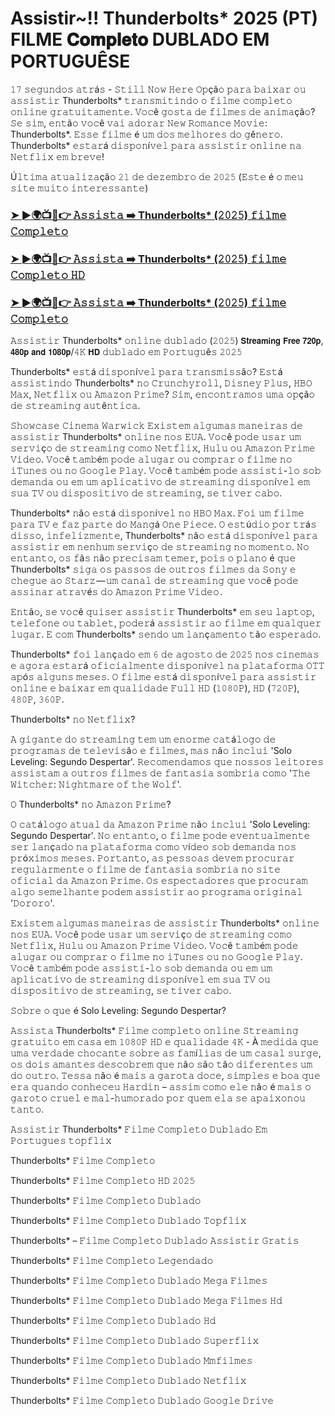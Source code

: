 # Assistir~!! Thunderbolts* 2025 (PT) FILME 𝐂𝐨𝐦𝐩𝐥𝐞𝐭𝐨 DUBLADO EM PORTUGUÊSE
𝟷𝟽 𝚜𝚎𝚐𝚞𝚗𝚍𝚘𝚜 𝚊𝚝𝚛á𝚜 - 𝚂𝚝𝚒𝚕𝚕 𝙽𝚘𝚠 𝙷𝚎𝚛𝚎 𝙾𝚙çã𝚘 𝚙𝚊𝚛𝚊 𝚋𝚊𝚒𝚡𝚊𝚛 𝚘𝚞 𝚊𝚜𝚜𝚒𝚜𝚝𝚒𝚛 Thunderbolts*  𝚝𝚛𝚊𝚗𝚜𝚖𝚒𝚝𝚒𝚗𝚍𝚘 𝚘 𝚏𝚒𝚕𝚖𝚎 𝚌𝚘𝚖𝚙𝚕𝚎𝚝𝚘 𝚘𝚗𝚕𝚒𝚗𝚎 𝚐𝚛𝚊𝚝𝚞𝚒𝚝𝚊𝚖𝚎𝚗𝚝𝚎. 𝚅𝚘𝚌ê 𝚐𝚘𝚜𝚝𝚊 𝚍𝚎 𝚏𝚒𝚕𝚖𝚎𝚜 𝚍𝚎 𝚊𝚗𝚒𝚖𝚊çã𝚘? 𝚂𝚎 𝚜𝚒𝚖, 𝚎𝚗𝚝ã𝚘 𝚟𝚘𝚌ê 𝚟𝚊𝚒 𝚊𝚍𝚘𝚛𝚊𝚛 𝙽𝚎𝚠 𝚁𝚘𝚖𝚊𝚗𝚌𝚎 𝙼𝚘𝚟𝚒𝚎: Thunderbolts*. 𝙴𝚜𝚜𝚎 𝚏𝚒𝚕𝚖𝚎 é 𝚞𝚖 𝚍𝚘𝚜 𝚖𝚎𝚕𝚑𝚘𝚛𝚎𝚜 𝚍𝚘 𝚐ê𝚗𝚎𝚛𝚘. Thunderbolts* 𝚎𝚜𝚝𝚊𝚛á 𝚍𝚒𝚜𝚙𝚘𝚗í𝚟𝚎𝚕 𝚙𝚊𝚛𝚊 𝚊𝚜𝚜𝚒𝚜𝚝𝚒𝚛 𝚘𝚗𝚕𝚒𝚗𝚎 𝚗𝚊 𝙽𝚎𝚝𝚏𝚕𝚒𝚡 𝚎𝚖 𝚋𝚛𝚎𝚟𝚎!

Ú𝚕𝚝𝚒𝚖𝚊 𝚊𝚝𝚞𝚊𝚕𝚒𝚣𝚊çã𝚘 𝟸𝟷 𝚍𝚎 𝚍𝚎𝚣𝚎𝚖𝚋𝚛𝚘 𝚍𝚎 𝟸𝟶𝟸𝟻 (𝙴𝚜𝚝𝚎 é 𝚘 𝚖𝚎𝚞 𝚜𝚒𝚝𝚎 𝚖𝚞𝚒𝚝𝚘 𝚒𝚗𝚝𝚎𝚛𝚎𝚜𝚜𝚊𝚗𝚝𝚎)

### [➤ ►🌍📺📱👉️ 𝙰𝚜𝚜𝚒𝚜𝚝𝚊 ➡️ Thunderbolts* (𝟸𝟶𝟸𝟻) 𝚏𝚒𝚕𝚖𝚎 𝙲𝚘𝚖𝚙𝚕𝚎𝚝𝚘](https://t.co/7y2JqOjCaa)

### [➤ ►🌍📺📱👉️ 𝙰𝚜𝚜𝚒𝚜𝚝𝚊 ➡️ Thunderbolts* (𝟸𝟶𝟸𝟻) 𝚏𝚒𝚕𝚖𝚎 𝙲𝚘𝚖𝚙𝚕𝚎𝚝𝚘 𝙷𝙳](https://t.co/7y2JqOjCaa)

### [➤ ►🌍📺📱👉️ 𝙰𝚜𝚜𝚒𝚜𝚝𝚊 ➡️ Thunderbolts* (𝟸𝟶𝟸𝟻) 𝚏𝚒𝚕𝚖𝚎 𝙲𝚘𝚖𝚙𝚕𝚎𝚝𝚘](https://t.co/7y2JqOjCaa)

𝙰𝚜𝚜𝚒𝚜𝚝𝚒𝚛 Thunderbolts* 𝚘𝚗𝚕𝚒𝚗𝚎 𝚍𝚞𝚋𝚕𝚊𝚍𝚘 (𝟸𝟶𝟸𝟻) 𝗦𝘁𝗿𝗲𝗮𝗺𝗶𝗻𝗴 𝗙𝗿𝗲𝗲 𝟳𝟮𝟬𝗽, 𝟰𝟴𝟬𝗽 𝗮𝗻𝗱 𝟭𝟬𝟴𝟬𝗽/𝟺𝙺 𝗛𝗗 𝚍𝚞𝚋𝚕𝚊𝚍𝚘 𝚎𝚖 𝙿𝚘𝚛𝚝𝚞𝚐𝚞ê𝚜 𝟸𝟶𝟸𝟻

Thunderbolts* 𝚎𝚜𝚝á 𝚍𝚒𝚜𝚙𝚘𝚗í𝚟𝚎𝚕 𝚙𝚊𝚛𝚊 𝚝𝚛𝚊𝚗𝚜𝚖𝚒𝚜𝚜ã𝚘? 𝙴𝚜𝚝á 𝚊𝚜𝚜𝚒𝚜𝚝𝚒𝚗𝚍𝚘 Thunderbolts* 𝚗𝚘 𝙲𝚛𝚞𝚗𝚌𝚑𝚢𝚛𝚘𝚕𝚕, 𝙳𝚒𝚜𝚗𝚎𝚢 𝙿𝚕𝚞𝚜, 𝙷𝙱𝙾 𝙼𝚊𝚡, 𝙽𝚎𝚝𝚏𝚕𝚒𝚡 𝚘𝚞 𝙰𝚖𝚊𝚣𝚘𝚗 𝙿𝚛𝚒𝚖𝚎? 𝚂𝚒𝚖, 𝚎𝚗𝚌𝚘𝚗𝚝𝚛𝚊𝚖𝚘𝚜 𝚞𝚖𝚊 𝚘𝚙çã𝚘 𝚍𝚎 𝚜𝚝𝚛𝚎𝚊𝚖𝚒𝚗𝚐 𝚊𝚞𝚝ê𝚗𝚝𝚒𝚌𝚊.

𝚂𝚑𝚘𝚠𝚌𝚊𝚜𝚎 𝙲𝚒𝚗𝚎𝚖𝚊 𝚆𝚊𝚛𝚠𝚒𝚌𝚔 𝙴𝚡𝚒𝚜𝚝𝚎𝚖 𝚊𝚕𝚐𝚞𝚖𝚊𝚜 𝚖𝚊𝚗𝚎𝚒𝚛𝚊𝚜 𝚍𝚎 𝚊𝚜𝚜𝚒𝚜𝚝𝚒𝚛 Thunderbolts* 𝚘𝚗𝚕𝚒𝚗𝚎 𝚗𝚘𝚜 𝙴𝚄𝙰. 𝚅𝚘𝚌ê 𝚙𝚘𝚍𝚎 𝚞𝚜𝚊𝚛 𝚞𝚖 𝚜𝚎𝚛𝚟𝚒ç𝚘 𝚍𝚎 𝚜𝚝𝚛𝚎𝚊𝚖𝚒𝚗𝚐 𝚌𝚘𝚖𝚘 𝙽𝚎𝚝𝚏𝚕𝚒𝚡, 𝙷𝚞𝚕𝚞 𝚘𝚞 𝙰𝚖𝚊𝚣𝚘𝚗 𝙿𝚛𝚒𝚖𝚎 𝚅𝚒𝚍𝚎𝚘. 𝚅𝚘𝚌ê 𝚝𝚊𝚖𝚋é𝚖 𝚙𝚘𝚍𝚎 𝚊𝚕𝚞𝚐𝚊𝚛 𝚘𝚞 𝚌𝚘𝚖𝚙𝚛𝚊𝚛 𝚘 𝚏𝚒𝚕𝚖𝚎 𝚗𝚘 𝚒𝚃𝚞𝚗𝚎𝚜 𝚘𝚞 𝚗𝚘 𝙶𝚘𝚘𝚐𝚕𝚎 𝙿𝚕𝚊𝚢. 𝚅𝚘𝚌ê 𝚝𝚊𝚖𝚋é𝚖 𝚙𝚘𝚍𝚎 𝚊𝚜𝚜𝚒𝚜𝚝𝚒-𝚕𝚘 𝚜𝚘𝚋 𝚍𝚎𝚖𝚊𝚗𝚍𝚊 𝚘𝚞 𝚎𝚖 𝚞𝚖 𝚊𝚙𝚕𝚒𝚌𝚊𝚝𝚒𝚟𝚘 𝚍𝚎 𝚜𝚝𝚛𝚎𝚊𝚖𝚒𝚗𝚐 𝚍𝚒𝚜𝚙𝚘𝚗í𝚟𝚎𝚕 𝚎𝚖 𝚜𝚞𝚊 𝚃𝚅 𝚘𝚞 𝚍𝚒𝚜𝚙𝚘𝚜𝚒𝚝𝚒𝚟𝚘 𝚍𝚎 𝚜𝚝𝚛𝚎𝚊𝚖𝚒𝚗𝚐, 𝚜𝚎 𝚝𝚒𝚟𝚎𝚛 𝚌𝚊𝚋𝚘.

Thunderbolts* 𝚗ã𝚘 𝚎𝚜𝚝á 𝚍𝚒𝚜𝚙𝚘𝚗í𝚟𝚎𝚕 𝚗𝚘 𝙷𝙱𝙾 𝙼𝚊𝚡. 𝙵𝚘𝚒 𝚞𝚖 𝚏𝚒𝚕𝚖𝚎 𝚙𝚊𝚛𝚊 𝚃𝚅 𝚎 𝚏𝚊𝚣 𝚙𝚊𝚛𝚝𝚎 𝚍𝚘 𝙼𝚊𝚗𝚐á 𝙾𝚗𝚎 𝙿𝚒𝚎𝚌𝚎. 𝙾 𝚎𝚜𝚝ú𝚍𝚒𝚘 𝚙𝚘𝚛 𝚝𝚛á𝚜 𝚍𝚒𝚜𝚜𝚘, 𝚒𝚗𝚏𝚎𝚕𝚒𝚣𝚖𝚎𝚗𝚝𝚎, Thunderbolts* 𝚗ã𝚘 𝚎𝚜𝚝á 𝚍𝚒𝚜𝚙𝚘𝚗í𝚟𝚎𝚕 𝚙𝚊𝚛𝚊 𝚊𝚜𝚜𝚒𝚜𝚝𝚒𝚛 𝚎𝚖 𝚗𝚎𝚗𝚑𝚞𝚖 𝚜𝚎𝚛𝚟𝚒ç𝚘 𝚍𝚎 𝚜𝚝𝚛𝚎𝚊𝚖𝚒𝚗𝚐 𝚗𝚘 𝚖𝚘𝚖𝚎𝚗𝚝𝚘. 𝙽𝚘 𝚎𝚗𝚝𝚊𝚗𝚝𝚘, 𝚘𝚜 𝚏ã𝚜 𝚗ã𝚘 𝚙𝚛𝚎𝚌𝚒𝚜𝚊𝚖 𝚝𝚎𝚖𝚎𝚛, 𝚙𝚘𝚒𝚜 𝚘 𝚙𝚕𝚊𝚗𝚘 é 𝚚𝚞𝚎 Thunderbolts* 𝚜𝚒𝚐𝚊 𝚘𝚜 𝚙𝚊𝚜𝚜𝚘𝚜 𝚍𝚎 𝚘𝚞𝚝𝚛𝚘𝚜 𝚏𝚒𝚕𝚖𝚎𝚜 𝚍𝚊 𝚂𝚘𝚗𝚢 𝚎 𝚌𝚑𝚎𝚐𝚞𝚎 𝚊𝚘 𝚂𝚝𝚊𝚛𝚣 — 𝚞𝚖 𝚌𝚊𝚗𝚊𝚕 𝚍𝚎 𝚜𝚝𝚛𝚎𝚊𝚖𝚒𝚗𝚐 𝚚𝚞𝚎 𝚟𝚘𝚌ê 𝚙𝚘𝚍𝚎 𝚊𝚜𝚜𝚒𝚗𝚊𝚛 𝚊𝚝𝚛𝚊𝚟é𝚜 𝚍𝚘 𝙰𝚖𝚊𝚣𝚘𝚗 𝙿𝚛𝚒𝚖𝚎 𝚅𝚒𝚍𝚎𝚘 .

𝙴𝚗𝚝ã𝚘, 𝚜𝚎 𝚟𝚘𝚌ê 𝚚𝚞𝚒𝚜𝚎𝚛 𝚊𝚜𝚜𝚒𝚜𝚝𝚒𝚛 Thunderbolts* 𝚎𝚖 𝚜𝚎𝚞 𝚕𝚊𝚙𝚝𝚘𝚙, 𝚝𝚎𝚕𝚎𝚏𝚘𝚗𝚎 𝚘𝚞 𝚝𝚊𝚋𝚕𝚎𝚝, 𝚙𝚘𝚍𝚎𝚛á 𝚊𝚜𝚜𝚒𝚜𝚝𝚒𝚛 𝚊𝚘 𝚏𝚒𝚕𝚖𝚎 𝚎𝚖 𝚚𝚞𝚊𝚕𝚚𝚞𝚎𝚛 𝚕𝚞𝚐𝚊𝚛. 𝙴 𝚌𝚘𝚖 Thunderbolts* 𝚜𝚎𝚗𝚍𝚘 𝚞𝚖 𝚕𝚊𝚗ç𝚊𝚖𝚎𝚗𝚝𝚘 𝚝ã𝚘 𝚎𝚜𝚙𝚎𝚛𝚊𝚍𝚘.

Thunderbolts* 𝚏𝚘𝚒 𝚕𝚊𝚗ç𝚊𝚍𝚘 𝚎𝚖 𝟼 𝚍𝚎 𝚊𝚐𝚘𝚜𝚝𝚘 𝚍𝚎 𝟸𝟶𝟸𝟻 𝚗𝚘𝚜 𝚌𝚒𝚗𝚎𝚖𝚊𝚜 𝚎 𝚊𝚐𝚘𝚛𝚊 𝚎𝚜𝚝𝚊𝚛á 𝚘𝚏𝚒𝚌𝚒𝚊𝚕𝚖𝚎𝚗𝚝𝚎 𝚍𝚒𝚜𝚙𝚘𝚗í𝚟𝚎𝚕 𝚗𝚊 𝚙𝚕𝚊𝚝𝚊𝚏𝚘𝚛𝚖𝚊 𝙾𝚃𝚃 𝚊𝚙ó𝚜 𝚊𝚕𝚐𝚞𝚗𝚜 𝚖𝚎𝚜𝚎𝚜. 𝙾 𝚏𝚒𝚕𝚖𝚎 𝚎𝚜𝚝á 𝚍𝚒𝚜𝚙𝚘𝚗í𝚟𝚎𝚕 𝚙𝚊𝚛𝚊 𝚊𝚜𝚜𝚒𝚜𝚝𝚒𝚛 𝚘𝚗𝚕𝚒𝚗𝚎 𝚎 𝚋𝚊𝚒𝚡𝚊𝚛 𝚎𝚖 𝚚𝚞𝚊𝚕𝚒𝚍𝚊𝚍𝚎 𝙵𝚞𝚕𝚕 𝙷𝙳 (𝟷𝟶𝟾𝟶𝙿), 𝙷𝙳 (𝟽𝟸𝟶𝙿), 𝟺𝟾𝟶𝙿, 𝟹𝟼𝟶𝙿.

Thunderbolts* 𝚗𝚘 𝙽𝚎𝚝𝚏𝚕𝚒𝚡?

𝙰 𝚐𝚒𝚐𝚊𝚗𝚝𝚎 𝚍𝚘 𝚜𝚝𝚛𝚎𝚊𝚖𝚒𝚗𝚐 𝚝𝚎𝚖 𝚞𝚖 𝚎𝚗𝚘𝚛𝚖𝚎 𝚌𝚊𝚝á𝚕𝚘𝚐𝚘 𝚍𝚎 𝚙𝚛𝚘𝚐𝚛𝚊𝚖𝚊𝚜 𝚍𝚎 𝚝𝚎𝚕𝚎𝚟𝚒𝚜ã𝚘 𝚎 𝚏𝚒𝚕𝚖𝚎𝚜, 𝚖𝚊𝚜 𝚗ã𝚘 𝚒𝚗𝚌𝚕𝚞𝚒 'Solo Leveling: Segundo Despertar'. 𝚁𝚎𝚌𝚘𝚖𝚎𝚗𝚍𝚊𝚖𝚘𝚜 𝚚𝚞𝚎 𝚗𝚘𝚜𝚜𝚘𝚜 𝚕𝚎𝚒𝚝𝚘𝚛𝚎𝚜 𝚊𝚜𝚜𝚒𝚜𝚝𝚊𝚖 𝚊 𝚘𝚞𝚝𝚛𝚘𝚜 𝚏𝚒𝚕𝚖𝚎𝚜 𝚍𝚎 𝚏𝚊𝚗𝚝𝚊𝚜𝚒𝚊 𝚜𝚘𝚖𝚋𝚛𝚒𝚊 𝚌𝚘𝚖𝚘 '𝚃𝚑𝚎 𝚆𝚒𝚝𝚌𝚑𝚎𝚛: 𝙽𝚒𝚐𝚑𝚝𝚖𝚊𝚛𝚎 𝚘𝚏 𝚝𝚑𝚎 𝚆𝚘𝚕𝚏'.

𝙾 Thunderbolts* 𝚗𝚘 𝙰𝚖𝚊𝚣𝚘𝚗 𝙿𝚛𝚒𝚖𝚎?

𝙾 𝚌𝚊𝚝á𝚕𝚘𝚐𝚘 𝚊𝚝𝚞𝚊𝚕 𝚍𝚊 𝙰𝚖𝚊𝚣𝚘𝚗 𝙿𝚛𝚒𝚖𝚎 𝚗ã𝚘 𝚒𝚗𝚌𝚕𝚞𝚒 'Solo Leveling: Segundo Despertar'. 𝙽𝚘 𝚎𝚗𝚝𝚊𝚗𝚝𝚘, 𝚘 𝚏𝚒𝚕𝚖𝚎 𝚙𝚘𝚍𝚎 𝚎𝚟𝚎𝚗𝚝𝚞𝚊𝚕𝚖𝚎𝚗𝚝𝚎 𝚜𝚎𝚛 𝚕𝚊𝚗ç𝚊𝚍𝚘 𝚗𝚊 𝚙𝚕𝚊𝚝𝚊𝚏𝚘𝚛𝚖𝚊 𝚌𝚘𝚖𝚘 𝚟í𝚍𝚎𝚘 𝚜𝚘𝚋 𝚍𝚎𝚖𝚊𝚗𝚍𝚊 𝚗𝚘𝚜 𝚙𝚛ó𝚡𝚒𝚖𝚘𝚜 𝚖𝚎𝚜𝚎𝚜. 𝙿𝚘𝚛𝚝𝚊𝚗𝚝𝚘, 𝚊𝚜 𝚙𝚎𝚜𝚜𝚘𝚊𝚜 𝚍𝚎𝚟𝚎𝚖 𝚙𝚛𝚘𝚌𝚞𝚛𝚊𝚛 𝚛𝚎𝚐𝚞𝚕𝚊𝚛𝚖𝚎𝚗𝚝𝚎 𝚘 𝚏𝚒𝚕𝚖𝚎 𝚍𝚎 𝚏𝚊𝚗𝚝𝚊𝚜𝚒𝚊 𝚜𝚘𝚖𝚋𝚛𝚒𝚊 𝚗𝚘 𝚜𝚒𝚝𝚎 𝚘𝚏𝚒𝚌𝚒𝚊𝚕 𝚍𝚊 𝙰𝚖𝚊𝚣𝚘𝚗 𝙿𝚛𝚒𝚖𝚎. 𝙾𝚜 𝚎𝚜𝚙𝚎𝚌𝚝𝚊𝚍𝚘𝚛𝚎𝚜 𝚚𝚞𝚎 𝚙𝚛𝚘𝚌𝚞𝚛𝚊𝚖 𝚊𝚕𝚐𝚘 𝚜𝚎𝚖𝚎𝚕𝚑𝚊𝚗𝚝𝚎 𝚙𝚘𝚍𝚎𝚖 𝚊𝚜𝚜𝚒𝚜𝚝𝚒𝚛 𝚊𝚘 𝚙𝚛𝚘𝚐𝚛𝚊𝚖𝚊 𝚘𝚛𝚒𝚐𝚒𝚗𝚊𝚕 '𝙳𝚘𝚛𝚘𝚛𝚘'.

𝙴𝚡𝚒𝚜𝚝𝚎𝚖 𝚊𝚕𝚐𝚞𝚖𝚊𝚜 𝚖𝚊𝚗𝚎𝚒𝚛𝚊𝚜 𝚍𝚎 𝚊𝚜𝚜𝚒𝚜𝚝𝚒𝚛 Thunderbolts* 𝚘𝚗𝚕𝚒𝚗𝚎 𝚗𝚘𝚜 𝙴𝚄𝙰. 𝚅𝚘𝚌ê 𝚙𝚘𝚍𝚎 𝚞𝚜𝚊𝚛 𝚞𝚖 𝚜𝚎𝚛𝚟𝚒ç𝚘 𝚍𝚎 𝚜𝚝𝚛𝚎𝚊𝚖𝚒𝚗𝚐 𝚌𝚘𝚖𝚘 𝙽𝚎𝚝𝚏𝚕𝚒𝚡, 𝙷𝚞𝚕𝚞 𝚘𝚞 𝙰𝚖𝚊𝚣𝚘𝚗 𝙿𝚛𝚒𝚖𝚎 𝚅𝚒𝚍𝚎𝚘. 𝚅𝚘𝚌ê 𝚝𝚊𝚖𝚋é𝚖 𝚙𝚘𝚍𝚎 𝚊𝚕𝚞𝚐𝚊𝚛 𝚘𝚞 𝚌𝚘𝚖𝚙𝚛𝚊𝚛 𝚘 𝚏𝚒𝚕𝚖𝚎 𝚗𝚘 𝚒𝚃𝚞𝚗𝚎𝚜 𝚘𝚞 𝚗𝚘 𝙶𝚘𝚘𝚐𝚕𝚎 𝙿𝚕𝚊𝚢. 𝚅𝚘𝚌ê 𝚝𝚊𝚖𝚋é𝚖 𝚙𝚘𝚍𝚎 𝚊𝚜𝚜𝚒𝚜𝚝𝚒-𝚕𝚘 𝚜𝚘𝚋 𝚍𝚎𝚖𝚊𝚗𝚍𝚊 𝚘𝚞 𝚎𝚖 𝚞𝚖 𝚊𝚙𝚕𝚒𝚌𝚊𝚝𝚒𝚟𝚘 𝚍𝚎 𝚜𝚝𝚛𝚎𝚊𝚖𝚒𝚗𝚐 𝚍𝚒𝚜𝚙𝚘𝚗í𝚟𝚎𝚕 𝚎𝚖 𝚜𝚞𝚊 𝚃𝚅 𝚘𝚞 𝚍𝚒𝚜𝚙𝚘𝚜𝚒𝚝𝚒𝚟𝚘 𝚍𝚎 𝚜𝚝𝚛𝚎𝚊𝚖𝚒𝚗𝚐, 𝚜𝚎 𝚝𝚒𝚟𝚎𝚛 𝚌𝚊𝚋𝚘.

𝚂𝚘𝚋𝚛𝚎 𝚘 𝚚𝚞𝚎 é Solo Leveling: Segundo Despertar?

𝙰𝚜𝚜𝚒𝚜𝚝𝚊 Thunderbolts* 𝙵𝚒𝚕𝚖𝚎 𝚌𝚘𝚖𝚙𝚕𝚎𝚝𝚘 𝚘𝚗𝚕𝚒𝚗𝚎 𝚂𝚝𝚛𝚎𝚊𝚖𝚒𝚗𝚐 𝚐𝚛𝚊𝚝𝚞𝚒𝚝𝚘 𝚎𝚖 𝚌𝚊𝚜𝚊 𝚎𝚖 𝟷𝟶𝟾𝟶𝙿 𝙷𝙳 𝚎 𝚚𝚞𝚊𝚕𝚒𝚍𝚊𝚍𝚎 𝟺𝙺 - À 𝚖𝚎𝚍𝚒𝚍𝚊 𝚚𝚞𝚎 𝚞𝚖𝚊 𝚟𝚎𝚛𝚍𝚊𝚍𝚎 𝚌𝚑𝚘𝚌𝚊𝚗𝚝𝚎 𝚜𝚘𝚋𝚛𝚎 𝚊𝚜 𝚏𝚊𝚖í𝚕𝚒𝚊𝚜 𝚍𝚎 𝚞𝚖 𝚌𝚊𝚜𝚊𝚕 𝚜𝚞𝚛𝚐𝚎, 𝚘𝚜 𝚍𝚘𝚒𝚜 𝚊𝚖𝚊𝚗𝚝𝚎𝚜 𝚍𝚎𝚜𝚌𝚘𝚋𝚛𝚎𝚖 𝚚𝚞𝚎 𝚗ã𝚘 𝚜ã𝚘 𝚝ã𝚘 𝚍𝚒𝚏𝚎𝚛𝚎𝚗𝚝𝚎𝚜 𝚞𝚖 𝚍𝚘 𝚘𝚞𝚝𝚛𝚘. 𝚃𝚎𝚜𝚜𝚊 𝚗ã𝚘 é 𝚖𝚊𝚒𝚜 𝚊 𝚐𝚊𝚛𝚘𝚝𝚊 𝚍𝚘𝚌𝚎, 𝚜𝚒𝚖𝚙𝚕𝚎𝚜 𝚎 𝚋𝚘𝚊 𝚚𝚞𝚎 𝚎𝚛𝚊 𝚚𝚞𝚊𝚗𝚍𝚘 𝚌𝚘𝚗𝚑𝚎𝚌𝚎𝚞 𝙷𝚊𝚛𝚍𝚒𝚗 – 𝚊𝚜𝚜𝚒𝚖 𝚌𝚘𝚖𝚘 𝚎𝚕𝚎 𝚗ã𝚘 é 𝚖𝚊𝚒𝚜 𝚘 𝚐𝚊𝚛𝚘𝚝𝚘 𝚌𝚛𝚞𝚎𝚕 𝚎 𝚖𝚊𝚕-𝚑𝚞𝚖𝚘𝚛𝚊𝚍𝚘 𝚙𝚘𝚛 𝚚𝚞𝚎𝚖 𝚎𝚕𝚊 𝚜𝚎 𝚊𝚙𝚊𝚒𝚡𝚘𝚗𝚘𝚞 𝚝𝚊𝚗𝚝𝚘.

𝙰𝚜𝚜𝚒𝚜𝚝𝚒𝚛 Thunderbolts* 𝙵𝚒𝚕𝚖𝚎 𝙲𝚘𝚖𝚙𝚕𝚎𝚝𝚘 𝙳𝚞𝚋𝚕𝚊𝚍𝚘 𝙴𝚖 𝙿𝚘𝚛𝚝𝚞𝚐𝚞𝚎𝚜 𝚝𝚘𝚙𝚏𝚕𝚒𝚡

Thunderbolts* 𝙵𝚒𝚕𝚖𝚎 𝙲𝚘𝚖𝚙𝚕𝚎𝚝𝚘

Thunderbolts* 𝙵𝚒𝚕𝚖𝚎 𝙲𝚘𝚖𝚙𝚕𝚎𝚝𝚘 𝙷𝙳 𝟸𝟶𝟸𝟻

Thunderbolts* 𝙵𝚒𝚕𝚖𝚎 𝙲𝚘𝚖𝚙𝚕𝚎𝚝𝚘 𝙳𝚞𝚋𝚕𝚊𝚍𝚘

Thunderbolts* 𝙵𝚒𝚕𝚖𝚎 𝙲𝚘𝚖𝚙𝚕𝚎𝚝𝚘 𝙳𝚞𝚋𝚕𝚊𝚍𝚘 𝚃𝚘𝚙𝚏𝚕𝚒𝚡

Thunderbolts* – 𝙵𝚒𝚕𝚖𝚎 𝙲𝚘𝚖𝚙𝚕𝚎𝚝𝚘 𝙳𝚞𝚋𝚕𝚊𝚍𝚘 𝙰𝚜𝚜𝚒𝚜𝚝𝚒𝚛 𝙶𝚛𝚊𝚝𝚒𝚜

Thunderbolts* 𝙵𝚒𝚕𝚖𝚎 𝙲𝚘𝚖𝚙𝚕𝚎𝚝𝚘 𝙻𝚎𝚐𝚎𝚗𝚍𝚊𝚍𝚘

Thunderbolts* 𝙵𝚒𝚕𝚖𝚎 𝙲𝚘𝚖𝚙𝚕𝚎𝚝𝚘 𝙳𝚞𝚋𝚕𝚊𝚍𝚘 𝙼𝚎𝚐𝚊 𝙵𝚒𝚕𝚖𝚎𝚜

Thunderbolts* 𝙵𝚒𝚕𝚖𝚎 𝙲𝚘𝚖𝚙𝚕𝚎𝚝𝚘 𝙳𝚞𝚋𝚕𝚊𝚍𝚘 𝙼𝚎𝚐𝚊 𝙵𝚒𝚕𝚖𝚎𝚜 𝙷𝚍

Thunderbolts* 𝙵𝚒𝚕𝚖𝚎 𝙲𝚘𝚖𝚙𝚕𝚎𝚝𝚘 𝙳𝚞𝚋𝚕𝚊𝚍𝚘 𝙷𝚍

Thunderbolts* 𝙵𝚒𝚕𝚖𝚎 𝙲𝚘𝚖𝚙𝚕𝚎𝚝𝚘 𝙳𝚞𝚋𝚕𝚊𝚍𝚘 𝚂𝚞𝚙𝚎𝚛𝚏𝚕𝚒𝚡

Thunderbolts* 𝙵𝚒𝚕𝚖𝚎 𝙲𝚘𝚖𝚙𝚕𝚎𝚝𝚘 𝙳𝚞𝚋𝚕𝚊𝚍𝚘 𝙼𝚖𝚏𝚒𝚕𝚖𝚎𝚜

Thunderbolts* 𝙵𝚒𝚕𝚖𝚎 𝙲𝚘𝚖𝚙𝚕𝚎𝚝𝚘 𝙳𝚞𝚋𝚕𝚊𝚍𝚘 𝙽𝚎𝚝𝚏𝚕𝚒𝚡

Thunderbolts* 𝙵𝚒𝚕𝚖𝚎 𝙲𝚘𝚖𝚙𝚕𝚎𝚝𝚘 𝙳𝚞𝚋𝚕𝚊𝚍𝚘 𝙶𝚘𝚘𝚐𝚕𝚎 𝙳𝚛𝚒𝚟𝚎

